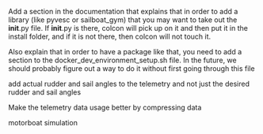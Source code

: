 Add a section in the documentation that explains that in order to add a library (like pyvesc or sailboat_gym) that you may want to take out the __init__.py file. If __init__.py is there, colcon will pick up on it and then put it in the install folder, and if it is not there, then colcon will not touch it.

Also explain that in order to have a package like that, you need to add a section to the docker_dev_environment_setup.sh file. In the future, we should probably figure out a way to do it without first going through this file


add actual rudder and sail angles to the telemetry and not just the desired rudder and sail angles


Make the telemetry data usage better by compressing data


motorboat simulation


